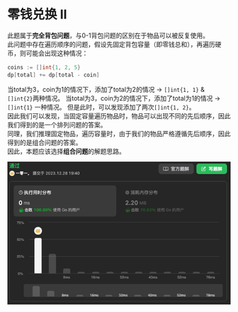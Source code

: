 # 零钱兑换 II
此题属于**完全背包问题**，与0-1背包问题的区别在于物品可以被反复使用。  
此问题中存在遍历顺序的问题，假设先固定背包容量（即零钱总和），再遍历硬币，则可能会出现这种情况：
```go
coins := []int{1, 2, 5}
dp[total] += dp[total - coin]
```
当total为3，coin为1的情况下，添加了total为2的情况 -> `[]int{1, 1}` & `[]int{2}`两种情况。
当total为3，coin为2的情况下，添加了total为1的情况 -> `[]int{1}` 一种情况。
但是此时，可以发现添加了两次`[]int{1, 2}`。  
因此我们可以发现，当固定容量遍历物品时，物品可以出现不同的先后顺序，因此我们得到的是一个排列问题的答案。  
同理，我们推理固定物品，遍历容量时，由于我们的物品严格遵循先后顺序，因此得到的是组合问题的答案。  
因此，本题应该选择**组合问题**的解题思路。  

![img.png](img.png)